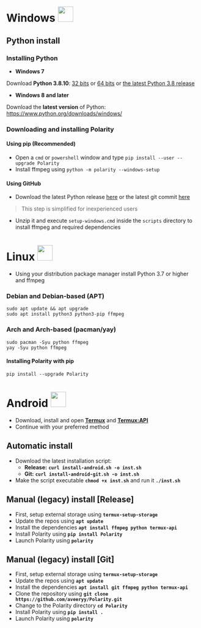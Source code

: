 # Windows <img src=https://aveeryy.github.io/icons/small/Windows.png height=40>

## Python install

### Installing Python
* **Windows 7**

Download **Python 3.8.10**: [32 bits](https://www.python.org/ftp/python/3.8.10/python-3.8.10.exe) or [64 bits](https://www.python.org/ftp/python/3.8.10/python-3.8.10-amd64.exe) or [the latest Python 3.8 release](https://www.python.org/downloads/windows/)

* **Windows 8 and later**

Download the **latest version** of Python: https://www.python.org/downloads/windows/

### Downloading and installing Polarity

#### Using pip (Recommended)
- Open a `cmd` or `powershell` window and type `pip install --user --upgrade Polarity`
- Install ffmpeg using `python -m polarity --windows-setup`

#### Using GitHub

* Download the latest Python release [here](github.com/aveeryy/polarity/releases/latest) or the latest git commit [here](https://github.com/Aveeryy/Polarity/archive/refs/heads/main.zip)

> This step is simplified for inexperienced users

* Unzip it and execute `setup-windows.cmd` inside the `scripts` directory to install ffmpeg and required dependencies

# Linux <img src=https://aveeryy.github.io/icons/small/Linux.png height=40>

* Using your distribution package manager install Python 3.7 or higher and ffmpeg

### Debian and Debian-based (APT)
    sudo apt update && apt upgrade
    sudo apt install python3 python3-pip ffmpeg

### Arch and Arch-based (pacman/yay)
    sudo pacman -Syu python ffmpeg
    yay -Syu python ffmpeg

#### Installing Polarity with pip

    pip install --upgrade Polarity

    
# Android <img src=https://aveeryy.github.io/icons/small/Android.png height=40>

- Download, install and open **[Termux](https://f-droid.org/en/packages/com.termux/)** and **[Termux:API](https://f-droid.org/en/packages/com.termux.api/)**
- Continue with your preferred method

## Automatic install
- Download the latest installation script:
  - **Release:** **`curl install-android.sh -o inst.sh`**
  - **Git:** **`curl install-android-git.sh -o inst.sh`**
- Make the script executable **`chmod +x inst.sh`** and run it **`./inst.sh`**

## Manual (legacy) install [Release]
- First, setup external storage using **`termux-setup-storage`**
- Update the repos using **`apt update`**
- Install the dependencies **`apt install ffmpeg python termux-api`**
- Install Polarity using **`pip install Polarity`**
- Launch Polarity using **`polarity`**

## Manual (legacy) install [Git]
- First, setup external storage using **`termux-setup-storage`**
- Update the repos using **`apt update`**
- Install the dependencies **`apt install git ffmpeg python termux-api`**
- Clone the repository using **`git clone https://github.com/aveeryy/Polarity.git`**
- Change to the Polarity directory **`cd Polarity`**
- Install Polarity using **`pip install .`**
- Launch Polarity using **`polarity`**